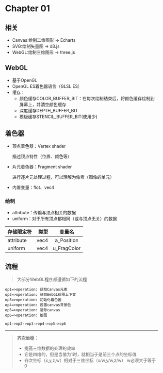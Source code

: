 # Chapter 01
## 相关

- Canvas:绘制二维图形  ->  Echarts
- SVG:绘制矢量图  ->  d3.js
- WebGL:绘制三维图形  ->  three.js

## WebGL
- 基于OpenGL
- OpenGL ES着色器语言（GLSL ES）
- 缓存： 
  - 颜色缓存COLOR_BUFFER_BIT：在每次绘制结束后，将颜色缓存绘制到屏幕上，并清空颜色缓存
  - 深度缓存DEPTH_BUFFER_BIT
  - 模板缓存STENCIL_BUFFER_BIT(使用少)

## 着色器
- 顶点着色器：Vertex shader
  
  描述顶点特性（位置、颜色等）
- 片元着色器：Fragment shader

  进行逐片元处理过程，可以理解为像素（图像的单元）

- 内置变量：flot、vec4
### 绘制
- attribute：传输与顶点相关的数据
- uniform：对于所有顶点都相同（或与顶点无关）的数据

| 存储限定符 | 类型 |   变量名    |
| :--------- | ---: | :---------: |
| attribute  | vec4 | a_Position  |
| uniform    | vec4 | u_FragColor |

## 流程
>大部分WebGL程序都遵循如下的流程
```flow
op1=>operation: 获取Canvas元素
op2=>operation: 获取WebGL绘图上下文
op3=>operation: 初始化着色器 
op4=>operation: 设置canvas背景色 
op5=>operation: 清除canvas
op6=>operation: 绘图

op1->op2->op3->op4->op5->op6
```
---
> **齐次坐标：**
> - 提高三维数据的处理的效率
> - 它是四维的，但是当值为1时，就相当于是前三个点的坐标值
> - 齐次坐标（x,y,z,w）相对于三维坐标（x/w,y/w,z/w）  w必须大于等于0